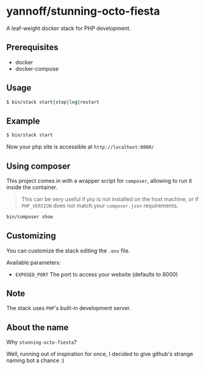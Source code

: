 # yannoff/stunning-octo-fiesta

A leaf-weight docker stack for PHP development.

## Prerequisites
- docker
- docker-compose

## Usage

```bash
$ bin/stack start|stop|log|restart
```

## Example

```bash
$ bin/stack start
```
Now your php site is accessible at `http://localhost:8000/`

## Using composer

This project comes in with a wrapper script for `composer`, allowing to run it inside the container.

> This can be very useful if `php` is not installed on the host machine, or if `PHP_VERSION` does not match your `composer.json` requirements.


```bash
bin/composer show
```

## Customizing

You can customize the stack editing the `.env` file.

Available parameters:
- `EXPOSED_PORT` The port to access your website (defaults to 8000)

## Note
The stack uses `PHP`'s built-in development server.

## About the name

Why `stunning-octo-fiesta`? 

Well, running out of inspiration for once, I decided to give github's strange naming bot a chance :)
